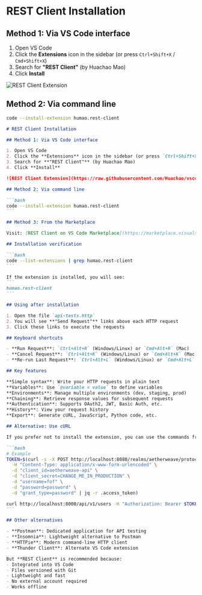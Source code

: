 # REST Client Installation

## Method 1: Via VS Code interface

1. Open VS Code
2. Click the **Extensions** icon in the sidebar (or press `Ctrl+Shift+X` / `Cmd+Shift+X`)
3. Search for **"REST Client"** (by Huachao Mao)
4. Click **Install**

![REST Client Extension](https://raw.githubusercontent.com/Huachao/vscode-restclient/master/images/usage.gif)

## Method 2: Via command line

```bash
code --install-extension humao.rest-client
```

````markdown
# REST Client Installation

## Method 1: Via VS Code interface

1. Open VS Code
2. Click the **Extensions** icon in the sidebar (or press `Ctrl+Shift+X` / `Cmd+Shift+X`)
3. Search for **"REST Client"** (by Huachao Mao)
4. Click **Install**

![REST Client Extension](https://raw.githubusercontent.com/Huachao/vscode-restclient/master/images/usage.gif)

## Method 2: Via command line

```bash
code --install-extension humao.rest-client
```

## Method 3: From the Marketplace

Visit: [REST Client on VS Code Marketplace](https://marketplace.visualstudio.com/items?itemName=humao.rest-client)

## Installation verification

```bash
code --list-extensions | grep humao.rest-client
```

If the extension is installed, you will see:
```
humao.rest-client
```

## Using after installation

1. Open the file `api-tests.http`
2. You will see **"Send Request"** links above each HTTP request
3. Click these links to execute the requests

## Keyboard shortcuts

- **Run Request**: `Ctrl+Alt+R` (Windows/Linux) or `Cmd+Alt+R` (Mac)
- **Cancel Request**: `Ctrl+Alt+K` (Windows/Linux) or `Cmd+Alt+K` (Mac)
- **Re-run Last Request**: `Ctrl+Alt+L` (Windows/Linux) or `Cmd+Alt+L` (Mac)

## Key features

**Simple syntax**: Write your HTTP requests in plain text  
**Variables**: Use `@variable = value` to define variables  
**Environments**: Manage multiple environments (dev, staging, prod)  
**Chaining**: Retrieve response values for subsequent requests  
**Authentication**: Supports OAuth2, JWT, Basic Auth, etc.  
**History**: View your request history  
**Export**: Generate cURL, JavaScript, Python code, etc.

## Alternative: Use cURL

If you prefer not to install the extension, you can use the commands from the `CHEATSHEET.md` file with cURL.

```bash
# Example
TOKEN=$(curl -s -X POST http://localhost:8080/realms/aetherweave/protocol/openid-connect/token \
  -H "Content-Type: application/x-www-form-urlencoded" \
  -d "client_id=aetherweave-api" \
  -d "client_secret=CHANGE_ME_IN_PRODUCTION" \
  -d "username=fof" \
  -d "password=password" \
  -d "grant_type=password" | jq -r .access_token)

curl http://localhost:8000/api/v1/users -H "Authorization: Bearer $TOKEN"
```

## Other alternatives

- **Postman**: Dedicated application for API testing
- **Insomnia**: Lightweight alternative to Postman
- **HTTPie**: Modern command-line HTTP client
- **Thunder Client**: Alternate VS Code extension

But **REST Client** is recommended because:
- Integrated into VS Code
- Files versioned with Git
- Lightweight and fast
- No external account required
- Works offline

````
